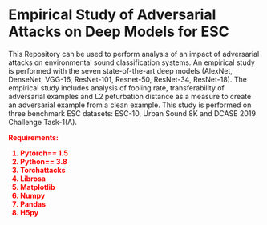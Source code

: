 # Empirical Study of Adversarial Attacks on Deep Models for ESC
This Repository can be used to perform analysis of an impact of adversarial attacks on environmental sound classification systems. An empirical study is performed with the seven state-of-the-art deep models (AlexNet, DenseNet, VGG-16, ResNet-101, Resnet-50, ResNet-34, ResNet-18). 
The empirical study includes analysis of fooling rate, transferability of adversarial examples and L2 peturbation distance as a measure to create an adversarial example from a clean example. This study is performed on three benchmark ESC datasets: ESC-10, Urban Sound 8K and DCASE 2019 Challenge Task-1(A).

<b><font color="red">Requirements: <br>
1. Pytorch== 1.5<br>
2. Python== 3.8 <br>
3. Torchattacks
4. Librosa
5. Matplotlib 
6. Numpy 
7. Pandas 
8. H5py 


